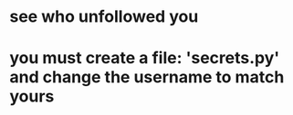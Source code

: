# see who unfollowed you

# you must create a file: 'secrets.py' and change the username to match yours